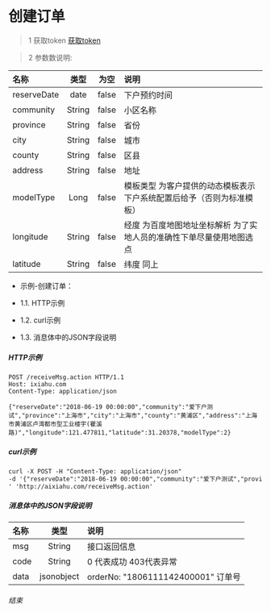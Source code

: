 # 创建订单

> 1 获取token [获取token](/feng-chao-xia-hu-api/huo-qu-token.md)

> 2 参数数说明:

名称 | 类型 |为空| 说明
:- | :-: | :-:| :-
reserveDate|date|false | 下户预约时间
community|String|false|小区名称
province|String|false|省份
city|String|false|城市
county|String|false|区县
address|String|false|地址
modelType|Long|false|模板类型 为客户提供的动态模板表示 下户系统配置后给予（否则为标准模板）
longitude|String|false|经度 为百度地图地址坐标解析 为了实地人员的准确性下单尽量使用地图选点
latitude|String|false|纬度 同上



- 示例-创建订单：

 - 1.1. HTTP示例

 - 1.2. curl示例

 - 1.3. 消息体中的JSON字段说明

##### HTTP示例
```
POST /receiveMsg.action HTTP/1.1
Host: ixiahu.com
Content-Type: application/json

{"reserveDate":"2018-06-19 00:00:00","community":"爱下户测试","province":"上海市","city":"上海市","county":"黄浦区","address":"上海市黄浦区卢湾都市型工业楼宇(瞿溪路)","longitude":121.477811,"latitude":31.20378,"modelType":2}
```

##### curl示例
```html
curl -X POST -H "Content-Type: application/json"
-d '{"reserveDate":"2018-06-19 00:00:00","community":"爱下户测试","province":"上海市","city":"上海市","county":"黄浦区","address":"上海市黄浦区卢湾都市型工业楼宇(瞿溪路)","longitude":121.477811,"latitude":31.20378,"modelType":2}
' 'http://aixiahu.com/receiveMsg.action'
```

##### 消息体中的JSON字段说明
名称 | 类型 | 说明
:- | :-: | :-
msg| String | 接口返回信息
code| String| 0 代表成功 403代表异常
data| jsonobject| orderNo: "1806111142400001" 订单号


###### 结束


